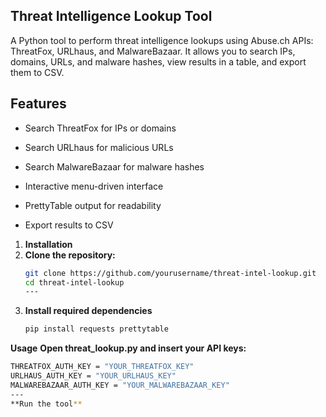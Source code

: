 ## Threat Intelligence Lookup Tool


A Python tool to perform threat intelligence lookups using Abuse.ch APIs: ThreatFox, URLhaus, and MalwareBazaar. It allows you to search IPs, domains, URLs, and malware hashes, view results in a table, and export them to CSV.

## Features
* Search ThreatFox for IPs or domains

* Search URLhaus for malicious URLs

* Search MalwareBazaar for malware hashes

* Interactive menu-driven interface

* PrettyTable output for readability

* Export results to CSV

1. **Installation**
2. **Clone the repository:** 
   ```bash
   git clone https://github.com/yourusername/threat-intel-lookup.git
   cd threat-intel-lookup
   ---

3. **Install required dependencies**
   ```bash
   pip install requests prettytable

  **Usage**
  **Open threat_lookup.py and insert your API keys:**
   ```bash
   THREATFOX_AUTH_KEY = "YOUR_THREATFOX_KEY"
   URLHAUS_AUTH_KEY = "YOUR_URLHAUS_KEY"
   MALWAREBAZAAR_AUTH_KEY = "YOUR_MALWAREBAZAAR_KEY"
   ---
   **Run the tool**






